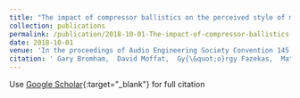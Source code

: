 ```yaml
---
title: "The impact of compressor ballistics on the perceived style of music"
collection: publications
permalink: /publication/2018-10-01-The-impact-of-compressor-ballistics-on-the-perceived-style-of-music
date: 2018-10-01
venue: 'In the proceedings of Audio Engineering Society Convention 145'
citation: ' Gary Bromham,  David Moffat,  Gy{\&quot;o}rgy Fazekas,  Mathieu Barthet,  Mark Sandler, &quot;The impact of compressor ballistics on the perceived style of music.&quot; In the proceedings of Audio Engineering Society Convention 145, 2018.'
---
```

Use [Google Scholar](https://scholar.google.com/scholar?q=The+impact+of+compressor+ballistics+on+the+perceived+style+of+music){:target="_blank"} for full citation